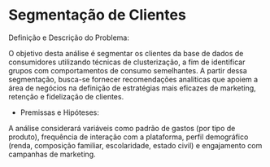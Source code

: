 # Segmentação de Clientes

Definição e Descrição do Problema:

O objetivo desta análise é segmentar os clientes da base de dados de consumidores utilizando técnicas de clusterização, a fim de identificar grupos com comportamentos de consumo semelhantes. A partir dessa segmentação, busca-se fornecer recomendações analíticas que apoiem a área de negócios na definição de estratégias mais eficazes de marketing, retenção e fidelização de clientes.

* Premissas e Hipóteses:

A análise considerará variáveis como padrão de gastos (por tipo de produto), frequência de interação com a plataforma, perfil demográfico (renda, composição familiar, escolaridade, estado civil) e engajamento com campanhas de marketing.
